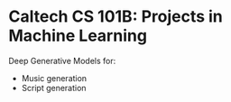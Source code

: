 # Caltech CS 101B: Projects in Machine Learning

Deep Generative Models for:

- Music generation
- Script generation
